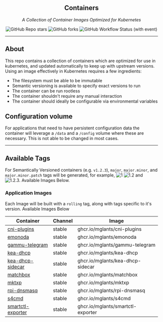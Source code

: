 <!---
NOTE: AUTO-GENERATED FILE
to edit this file, instead edit its template at: ./ci/templates/README.md.j2
-->
<div align="center">


## Containers

_A Collection of Container Images Optimized for Kubernetes_

</div>

<div align="center">

![GitHub Repo stars](https://img.shields.io/github/stars/mglants/containers?style=for-the-badge)
![GitHub forks](https://img.shields.io/github/forks/mglants/containers?style=for-the-badge)
![GitHub Workflow Status (with event)](https://img.shields.io/github/actions/workflow/status/mglants/containers/scheduled-release.yaml?style=for-the-badge&label=Scheduled%20Release)

</div>

---

## About

This repo contains a collection of containers which are optimized for use in kubernetes, and updated automatically to keep up with upstream versions. Using an image effectively in Kubernetes requires a few ingredients:

- The filesystem must be able to be immutable
- Semantic versioning is available to specify exact versions to run
- The container can be run rootless
- The container shouldn't require any manual interaction
- The container should ideally be configurable via environmental variables

## Configuration volume

For applications that need to have persistent configuration data the container will leverage a `/data` and a `/config` volume where these are necessary. This is not able to be changed in most cases.

---

## Available Tags

For Semantically Versioned containers (e.g. `v1.2.3`), `major`, `major.minor`, and `major.minor.patch` tags will be generated, for example, ![1](https://img.shields.io/badge/1-blue?style=flat-square) ![1.2](https://img.shields.io/badge/1.2-blue?style=flat-square) and ![1.2.3](https://img.shields.io/badge/1.2.3-blue?style=flat-square). Available Images Below.

### Application Images

Each Image will be built with a `rolling` tag, along with tags specific to it's version. Available Images Below

Container | Channel | Image
--- | --- | ---
[cni-plugins](https://github.com/mglants/containers/pkgs/container/cni-plugins) | stable | ghcr.io/mglants/cni-plugins
[emonoda](https://github.com/mglants/containers/pkgs/container/emonoda) | stable | ghcr.io/mglants/emonoda
[gammu-telegram](https://github.com/mglants/containers/pkgs/container/gammu-telegram) | stable | ghcr.io/mglants/gammu-telegram
[kea-dhcp](https://github.com/mglants/containers/pkgs/container/kea-dhcp) | stable | ghcr.io/mglants/kea-dhcp
[kea-dhcp-sidecar](https://github.com/mglants/containers/pkgs/container/kea-dhcp-sidecar) | stable | ghcr.io/mglants/kea-dhcp-sidecar
[matchbox](https://github.com/mglants/containers/pkgs/container/matchbox) | stable | ghcr.io/mglants/matchbox
[mktxp](https://github.com/mglants/containers/pkgs/container/mktxp) | stable | ghcr.io/mglants/mktxp
[rpi-dnsmasq](https://github.com/mglants/containers/pkgs/container/rpi-dnsmasq) | stable | ghcr.io/mglants/rpi-dnsmasq
[s4cmd](https://github.com/mglants/containers/pkgs/container/s4cmd) | stable | ghcr.io/mglants/s4cmd
[smartctl-exporter](https://github.com/mglants/containers/pkgs/container/smartctl-exporter) | stable | ghcr.io/mglants/smartctl-exporter

